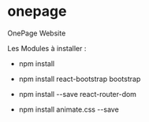 # onepage
OnePage Website

Les Modules à installer :

-  npm install

-  npm install react-bootstrap bootstrap

-  npm install --save react-router-dom

-  npm install animate.css --save

